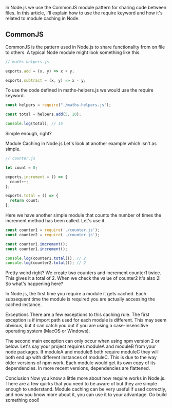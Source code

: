 In Node.js we use the CommonJS module pattern for sharing code between files. In this article, I'll explain how to use the require keyword and how it's related to module caching in Node.

## CommonJS
CommonJS is the pattern used in Node.js to share functionality from on file to others. A typical Node module might look something like this.

```js
// maths-helpers.js

exports.add = (x, y) => x + y;

exports.subtract = (x, y) => x - y;
```
To use the code defined in maths-helpers.js we would use the require keyword.

```js
const helpers = require("./maths-helpers.js");

const total = helpers.add(5, 10);

console.log(total); // 15
```

Simple enough, right?

Module Caching in Node.js
Let's look at another example which isn't as simple.

```js
// counter.js

let count = 0;

exports.increment = () => {
  count++;
};

exports.total = () => {
  return count;
};
```

Here we have another simple module that counts the number of times the increment method has been called. Let's use it.

```js
const counter1 = require('./counter.js');
const counter2 = require('./counter.js');

const counter1.imcrement();
const counter1.increment();

console.log(counter1.total()); // 2
console.log(counter2.total()); // 2
```

Pretty weird right? We create two counters and increment counter1 twice. This gives it a total of 2. When we check the value of counter2 it's also 2! So what's happening here?

In Node.js, the first time you require a module it gets cached. Each subsequent time the module is required you are actually accessing the cached instance.

Exceptions
There are a few exceptions to this caching rule. The first exception is if import path used for each module is different. This may seem obvious, but it can catch you out if you are using a case-insensitive operating system (MacOS or Windows).

The second main exception can only occur when using npm version 2 or below. Let's say your project requires moduleA and moduleB from your node packages. If moduleA and moduleB both require moduleC they will both end up with different instances of moduleC. This is due to the way older versions of npm work. Each module would get its own copy of its dependencies. In more recent versions, dependencies are flattened.

Conclusion
Now you know a little more about how require works in Node.js. There are a few quirks that you need to be aware of but they are simple enough to understand. Module caching can be very useful if used correctly, and now you know more about it, you can use it to your advantage. Go build something cool!